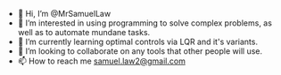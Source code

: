 - 👋 Hi, I’m @MrSamuelLaw
- 👀 I’m interested in using programming to solve complex problems, as well as to automate mundane tasks. 
- 🌱 I’m currently learning optimal controls via LQR and it's variants. 
- 💞️ I’m looking to collaborate on any tools that other people will use. 
- 📫 How to reach me samuel.law2@gmail.com

<!---
MrSamuelLaw/MrSamuelLaw is a ✨ special ✨ repository because its `README.md` (this file) appears on your GitHub profile.
You can click the Preview link to take a look at your changes.
--->
